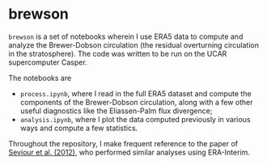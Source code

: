 # brewson

`brewson` is a set of notebooks wherein I use ERA5 data to compute and analyze the Brewer-Dobson circulation (the residual overturning circulation in the stratosphere). The code was written to be run on the UCAR supercomputer Casper.

The notebooks are
- `process.ipynb`, where I read in the full ERA5 dataset and compute the components of the Brewer-Dobson circulation, along with a few other useful diagnostics like the Eliassen-Palm flux divergence;
- `analysis.ipynb`, where I plot the data computed previously in various ways and compute a few statistics.

Throughout the repository, I make frequent reference to the paper of [Seviour et al. (2012)](https://rmets.onlinelibrary.wiley.com/doi/full/10.1002/qj.966), who performed similar analyses using ERA-Interim.